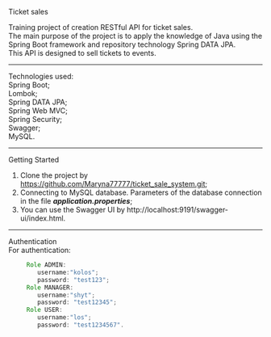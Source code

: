 
Ticket sales
  
 Training project of creation RESTful  API for ticket sales.</br>
 The main purpose of the project is to apply the knowledge of Java using the Spring Boot framework and repository technology Spring DATA JPA.</br>
 This API is designed to sell tickets to events.
___
Technologies used: </br>
Spring Boot;</br>
Lombok;</br>
Spring DATA JPA;</br>
Spring Web MVC;</br>
Spring Security;</br>
Swagger;</br>
MySQL.</br>
____
Getting Started
1. Clone the project by https://github.com/Maryna77777/ticket_sale_system.git;
2. Connecting to MySQL database. Parameters of the database connection in the file ***application.properties***;
3. You can use the Swagger UI by http://localhost:9191/swagger-ui/index.html.

___
Authentication</br>
For authentication:
```java
     Role ADMIN:
        username:"kolos";
        password: "test123";
     Role MANAGER:
        username:"shyt";
        password: "test12345";
     Role USER:
        username:"los";
        password: "test1234567".
            
```

 

 

